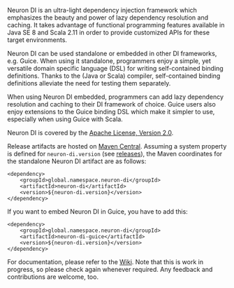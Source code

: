 Neuron DI is an ultra-light dependency injection framework which emphasizes
the beauty and power of lazy dependency resolution and caching.
It takes advantage of functional programming features available in Java SE 8 and 
Scala 2.11 in order to provide customized APIs for these target environments. 

Neuron DI can be used standalone or embedded in other DI frameworks, e.g. 
Guice.
When using it standalone, programmers enjoy a simple, yet versatile domain
specific language (DSL) for writing self-contained binding definitions.
Thanks to the (Java or Scala) compiler, self-contained binding definitions 
alleviate the need for testing them separately. 

When using Neuron DI embedded, programmers can add lazy dependency resolution 
and caching to their DI framework of choice.
Guice users also enjoy extensions to the Guice binding DSL which make it simpler 
to use, especially when using Guice with Scala.

Neuron DI is covered by the [Apache License, Version 2.0].

Release artifacts are hosted on [Maven Central](https://search.maven.org/#search%7Cga%7C1%7Cg%3A%22global.namespace.neuron-di%22). 
Assuming a system property is defined for `neuron-di.version` (see [releases]), 
the Maven coordinates for the standalone Neuron DI artifact are as follows:

    <dependency>
        <groupId>global.namespace.neuron-di</groupId>
        <artifactId>neuron-di</artifactId>
        <version>${neuron-di.version}</version>
    </dependency>

If you want to embed Neuron DI in Guice, you have to add this:

    <dependency>
        <groupId>global.namespace.neuron-di</groupId>
        <artifactId>neuron-di-guice</artifactId>
        <version>${neuron-di.version}</version>
    </dependency>

For documentation, please refer to the [Wiki].
Note that this is work in progress, so please check again whenever required.
Any feedback and contributions are welcome, too.

[Apache License, Version 2.0]: https://www.apache.org/licenses/LICENSE-2.0
[Releases]: https://github.com/christian-schlichtherle/neuron-di/releases
[Wiki]: https://github.com/christian-schlichtherle/neuron-di/wiki
